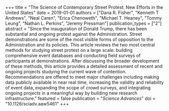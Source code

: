 +++
title = "The Science of Contemporary Street Protest: New Efforts in the United States"
date = 2019-01-01
authors = ["Dana R. Fisher", "Kenneth T Andrews", "Neal Caren", "Erica Chenoweth", "Michael T. Heaney", "Tommy Leung", "Nathan L. Perkins", "Jeremy Pressman"]
publication_types = ["2"]
abstract = "Since the inauguration of Donald Trump, there has been substantial and ongoing protest against the Administration. Street demonstrations are some of the most visible forms of opposition to the Administration and its policies. This article reviews the two most central methods for studying street protest on a large scale: building comprehensive event databases and conducting field surveys of participants at demonstrations. After discussing the broader development of these methods, this article provides a detailed assessment of recent and ongoing projects studying the current wave of contention. Recommendations are offered to meet major challenges including making data publicly available in near real time, increasing the validity and reliability of event data, expanding the scope of crowd surveys, and integrating ongoing projects in a meaningful way by building new research infrastructure."
featured = false
publication = "*Science Advances*"
doi = "10.1126/sciadv.aaw5461"
+++
